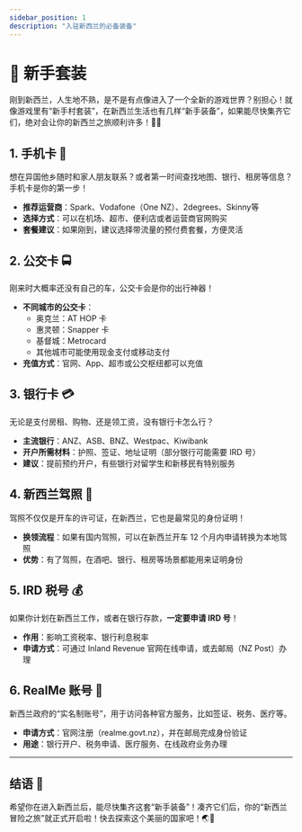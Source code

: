 ```yaml
---
sidebar_position: 1
description: "入驻新西兰的必备装备"
---
```


# 🎒 新手套装

刚到新西兰，人生地不熟，是不是有点像进入了一个全新的游戏世界？别担心！就像游戏里有“新手村套装”，在新西兰生活也有几样“新手装备”，如果能尽快集齐它们，绝对会让你的新西兰之旅顺利许多！🎒✨

## 1. 手机卡 📱  

想在异国他乡随时和家人朋友联系？或者第一时间查找地图、银行、租房等信息？手机卡是你的第一步！

- **推荐运营商**：Spark、Vodafone（One NZ）、2degrees、Skinny等
- **选择方式**：可以在机场、超市、便利店或者运营商官网购买
- **套餐建议**：如果刚到，建议选择带流量的预付费套餐，方便灵活

## 2. 公交卡 🚍  

刚来时大概率还没有自己的车，公交卡会是你的出行神器！

- **不同城市的公交卡**：
  - 奥克兰：AT HOP 卡
  - 惠灵顿：Snapper 卡
  - 基督城：Metrocard
  - 其他城市可能使用现金支付或移动支付
- **充值方式**：官网、App、超市或公交枢纽都可以充值

## 3. 银行卡 💳  

无论是支付房租、购物、还是领工资，没有银行卡怎么行？

- **主流银行**：ANZ、ASB、BNZ、Westpac、Kiwibank
- **开户所需材料**：护照、签证、地址证明（部分银行可能需要 IRD 号）
- **建议**：提前预约开户，有些银行对留学生和新移民有特别服务

## 4. 新西兰驾照 🚗  

驾照不仅仅是开车的许可证，在新西兰，它也是最常见的身份证明！

- **换领流程**：如果有国内驾照，可以在新西兰开车 12 个月内申请转换为本地驾照
- **优势**：有了驾照，在酒吧、银行、租房等场景都能用来证明身份

## 5. IRD 税号 💰  

如果你计划在新西兰工作，或者在银行存款，**一定要申请 IRD 号**！

- **作用**：影响工资税率、银行利息税率
- **申请方式**：可通过 Inland Revenue 官网在线申请，或去邮局（NZ Post）办理

## 6. RealMe 账号 🔑  

新西兰政府的“实名制账号”，用于访问各种官方服务，比如签证、税务、医疗等。

- **申请方式**：官网注册（realme.govt.nz），并在邮局完成身份验证
- **用途**：银行开户、税务申请、医疗服务、在线政府业务办理

---

## 结语 🎉  

希望你在进入新西兰后，能尽快集齐这套“新手装备”！凑齐它们后，你的“新西兰冒险之旅”就正式开启啦！快去探索这个美丽的国家吧！🌏🚀
